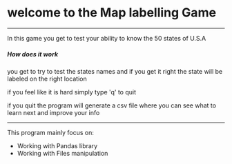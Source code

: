 # welcome to the Map labelling Game
<hr>
<p> In this game you get to test your ability to know the 50 states of U.S.A</p>
<h5>How does it work</h5>
<p> you get to try to test the states names and if you get it right the state will be labeled on the right location</p>
<p>if you feel like it is hard simply type 'q' to quit</p>
<p> if you quit the program will generate a csv file where you can see what to learn next and improve your info</p>
<hr>
<p> This program mainly focus on:</p>
<ul>
<li> Working with Pandas library</li>
<li> Working with Files manipulation</li>
</ul>
